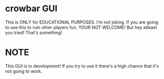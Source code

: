 # crowbar GUI
This is ONLY for EDUCATIONAL PURPOSES.
I'm not joking.
If you are going to use this to ruin other players fun, YOUR NOT WELCOME!
But hey atleast you tried!
That's something!

# NOTE
This GUI is in development! If you try to use it there's a high chance that it's not going to work.
